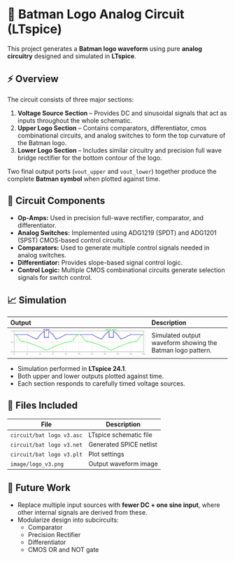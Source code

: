 # 🦇 Batman Logo Analog Circuit (LTspice)

This project generates a **Batman logo waveform** using pure **analog circuitry** designed and simulated in **LTspice**.

## ⚡ Overview

The circuit consists of three major sections:

1. **Voltage Source Section** – Provides DC and sinusoidal signals that act as inputs throughout the whole schematic.
2. **Upper Logo Section** – Contains comparators, differentiator, cmos combinational circuits, and analog switches to form the top curvature of the Batman logo.
3. **Lower Logo Section** – Includes similar circuitry and precision full wave bridge rectifier for the bottom contour of the logo.

Two final output ports (`vout_upper` and `vout_lower`) together produce the complete **Batman symbol** when plotted against time.

## 🧠 Circuit Components

- **Op-Amps:** Used in precision full-wave rectifier, comparator, and differentiator.
- **Analog Switches:** Implemented using ADG1219 (SPDT) and ADG1201 (SPST) CMOS-based control circuits.
- **Comparators:** Used to generate multiple control signals needed in analog switches.
- **Differentiator:** Provides slope-based signal control logic.
- **Control Logic:** Multiple CMOS combinational circuits generate selection signals for switch control.

## 📈 Simulation

| Output                                     | Description                                                |
| :----------------------------------------- | :--------------------------------------------------------- |
| ![Batman Logo Waveform](image/logo_v3.png) | Simulated output waveform showing the Batman logo pattern. |

- Simulation performed in **LTspice 24.1**.
- Both upper and lower outputs plotted against time.
- Each section responds to carefully timed voltage sources.

## 📂 Files Included

| File                      | Description             |
| ------------------------- | ----------------------- |
| `circuit/bat logo v3.asc` | LTspice schematic file  |
| `circuit/bat logo v3.net` | Generated SPICE netlist |
| `circuit/bat logo v3.plt` | Plot settings           |
| `image/logo_v3.png`       | Output waveform image   |

## 🚀 Future Work

- Replace multiple input sources with **fewer DC + one sine input**, where other internal signals are derived from these.
- Modularize design into subcircuits:
  - Comparator
  - Precision Rectifier
  - Differentiator
  - CMOS OR and NOT gate
